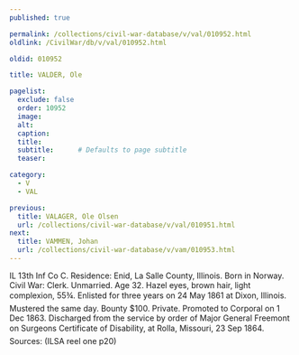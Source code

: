```yaml
---
published: true

permalink: /collections/civil-war-database/v/val/010952.html
oldlink: /CivilWar/db/v/val/010952.html

oldid: 010952

title: VALDER, Ole

pagelist:
  exclude: false
  order: 10952
  image: 
  alt:
  caption:
  title:
  subtitle:      # Defaults to page subtitle
  teaser:

category: 
  - V 
  - VAL

previous:
  title: VALAGER, Ole Olsen
  url: /collections/civil-war-database/v/val/010951.html  
next:
  title: VAMMEN, Johan
  url: /collections/civil-war-database/v/vam/010953.html   
---
```

IL 13th Inf Co C. Residence: Enid, La Salle County, Illinois. Born in Norway. Civil War: Clerk. Unmarried. Age 32. Hazel eyes, brown hair, light complexion, 5&#146;5&frac34;&#148;. Enlisted for three years on 24 May 1861 at Dixon, Illinois. Mustered the same day. Bounty $100. Private. Promoted to Corporal on 1 Dec 1863. Discharged from the service by order of Major General Freemont on Surgeon&#146;s Certificate of Disability, at Rolla, Missouri, 23 Sep 1864. Sources: (ILSA reel one p20)